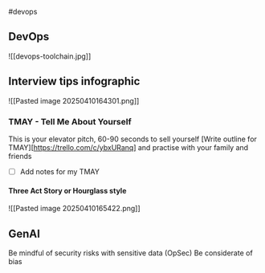 #devops

## DevOps 

![[devops-toolchain.jpg]]

## Interview tips infographic
![[Pasted image 20250410164301.png]]

### TMAY - Tell Me About Yourself 

This is your elevator pitch, 60-90 seconds to sell yourself
[Write outline for TMAY][https://trello.com/c/ybxURanq] and practise with your family and friends

- [ ] Add notes for my TMAY

#### Three Act Story or Hourglass style

![[Pasted image 20250410165422.png]]


## GenAI

Be mindful of security risks with sensitive data (OpSec) 
Be considerate of bias 

